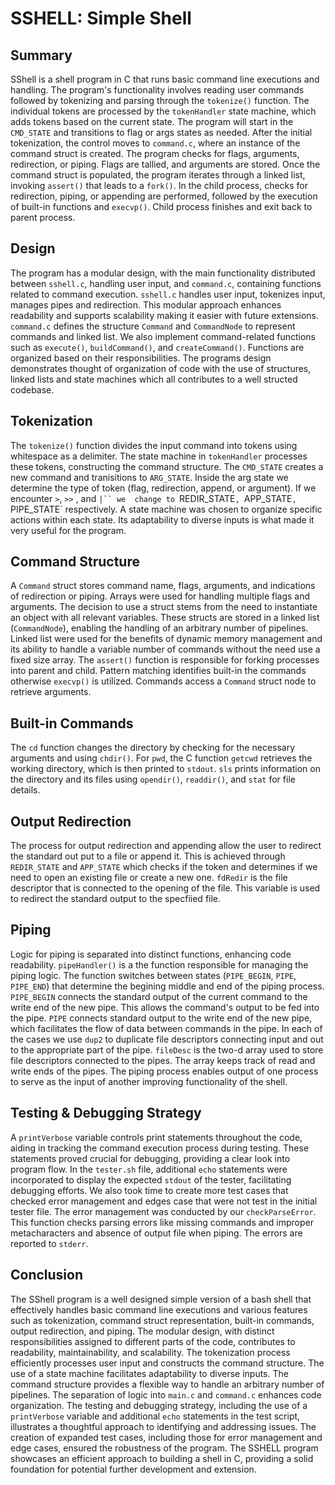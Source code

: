 # SSHELL: Simple Shell

## Summary

SShell is a shell program in C that runs basic command line executions and 
handling. The program's functionality involves reading user commands 
followed by tokenizing and parsing through the `tokenize()` function.
The individual tokens are processed by the `tokenHandler` state machine, which 
adds tokens based on the current state. The program will start in the 
`CMD_STATE` and transitions to flag or args states as needed. After the initial 
tokenization, the control moves to `command.c`, where an instance of the 
command struct is created. The program checks for flags, 
arguments, redirection, or piping. Flags are tallied, and arguments are stored.
Once the command struct is populated, the program iterates through a linked 
list, invoking `assert()` that leads to a `fork()`. In the child process, 
checks for redirection, piping, or appending are performed, followed by the 
execution of built-in functions and `execvp()`. Child process finishes 
and exit back to parent process.  

## Design

The program has a modular design, with the main functionality distributed 
between `sshell.c`, handling user input, and `command.c`, containing functions 
related to command execution. `sshell.c` handles user input, tokenizes input, 
manages pipes and redirection. This modular approach enhances readability and 
supports scalability making it easier with future extensions. `command.c` 
defines the structure `Command` and `CommandNode` to represent commands and 
linked list. We also implement command-related functions such as `execute()`, 
`buildCommand()`, and `createCommand()`. Functions are organized based on their 
responsibilities. The programs design demonstrates thought of organization of 
code with the use of structures, linked lists and state machines which all 
contributes to a well structed codebase.

## Tokenization

The `tokenize()` function divides the input command into tokens using whitespace 
as a delimiter. The state machine in `tokenHandler` processes these tokens, 
constructing the command structure. The `CMD_STATE` creates a new command and 
tranisitions to `ARG_STATE`. Inside the arg state we determine the type of token 
(flag, redirection, append, or argument). If we encounter `>`, `>>` , and `|`` we 
change to `REDIR_STATE`, `APP_STATE`, `PIPE_STATE` respectively. A state 
machine was chosen to organize specific actions within each state. Its 
adaptability to diverse inputs is what made it very useful for the program.

## Command Structure

A `Command` struct stores command name, flags, arguments, and indications of 
redirection or piping. Arrays were used for handling multiple flags and 
arguments. The decision to use a struct stems from the need to instantiate 
an object with all relevant variables. These structs are stored in a linked 
list (`CommandNode`), enabling the handling of an arbitrary number of pipelines. 
Linked list were used for the benefits of dynamic memory management and its 
ability to handle a variable number of commands without the need use a fixed 
size array. The `assert()` function is responsible for forking processes into 
parent and child. Pattern matching identifies built-in the commands otherwise 
`execvp()` is utilized. Commands access a `Command` struct node to 
retrieve arguments.

## Built-in Commands

The `cd` function changes the directory by checking for the necessary arguments
and using `chdir()`. For `pwd`, the C function `getcwd` retrieves the working 
directory, which is then printed to `stdout`. `sls` prints information on the 
directory and its files using `opendir()`, `readdir()`, and `stat` for file 
details.

## Output Redirection

The process for output redirection and appending allow the user to redirect the
standard out put to a file or append it. This is achieved through `REDIR_STATE`
and `APP_STATE` which checks if the token and determines if we need to open an 
existing file or create a new one. `fdRedir` is the file descriptor that is 
connected to the opening of the file. This variable is used to redirect the 
standard output to the specfiied file.

## Piping

Logic for piping is separated into distinct functions, enhancing code 
readability. `pipeHandler()` is a the function responsible for 
managing the piping logic. The function switches between states 
(`PIPE_BEGIN`, `PIPE`, `PIPE_END`) that determine the begining middle and end 
of the piping process. `PIPE_BEGIN` connects the standard output of the current
command to the write end of the new pipe. This allows the command's output to 
be fed into the pipe. `PIPE` connects standard output to the write end of the new 
pipe, which facilitates the flow of data between commands in the pipe. In each 
of the cases we use `dup2` to duplicate file descriptors connecting input 
and out to the appropriate part of the pipe. `fileDesc` is the two-d array 
used to store file descriptors connected to the pipes. The array keeps track 
of read and write ends of the pipes. The piping process enables output of 
one process to serve as the input of another improving functionality of the 
shell.

## Testing & Debugging Strategy

A `printVerbose` variable controls print statements throughout the code, aiding
in tracking the command execution process during testing. These statements 
proved crucial for debugging, providing a clear look into program flow. In the 
`tester.sh` file, additional `echo` statements were incorporated to display 
the expected `stdout` of the tester, facilitating debugging efforts. We also took
time to create more test cases that checked error management and edges case that
were not test in the initial tester file. The error management was conducted by
our `checkParseError`. This function checks parsing errors like missing commands
and improper metacharacters and absence of output file when piping. The errors 
are reported to `stderr`. 

## Conclusion

The SShell program is a well designed simple version of a bash shell
that effectively handles basic command line executions and various features 
such as tokenization, command struct representation, built-in commands, output 
redirection, and piping. The modular design, with distinct responsibilities 
assigned to different parts of the code, contributes to readability, 
maintainability, and scalability. The tokenization process efficiently processes
user input and constructs the command structure. The use of a state machine 
facilitates adaptability to diverse inputs. The command structure provides a 
flexible way to handle an arbitrary number of pipelines. The separation of 
logic into `main.c` and `command.c` enhances code organization. The testing and 
debugging strategy, including the use of a `printVerbose` variable and 
additional `echo` statements in the test script, illustrates a thoughtful 
approach to identifying and addressing issues. The creation of expanded 
test cases, including those for error management and edge cases,
ensured the robustness of the program. The SSHELL program showcases
an efficient approach to building a shell in C, providing a solid
foundation for potential further development and extension.
